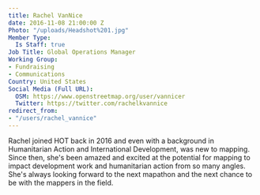 ```yaml
---
title: Rachel VanNice
date: 2016-11-08 21:00:00 Z
Photo: "/uploads/Headshot%201.jpg"
Member Type:
  Is Staff: true
Job Title: Global Operations Manager
Working Group:
- Fundraising
- Communications
Country: United States
Social Media (Full URL):
  OSM: https://www.openstreetmap.org/user/vannicer
  Twitter: https://twitter.com/rachelkvannice
redirect_from:
- "/users/rachel_vannice"
---
```


Rachel joined HOT back in 2016 and even with a background in Humanitarian Action and International Development, was new to mapping. Since then, she's been amazed and excited at the potential for mapping to impact development work and humanitarian action from so many angles. She's always looking forward to the next mapathon and the next chance to be with the mappers in the field. 